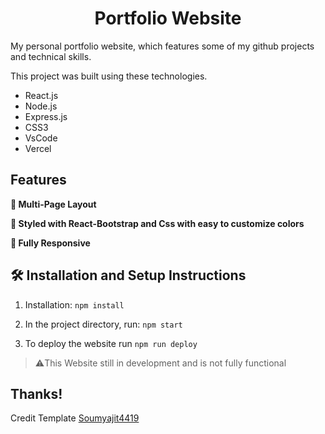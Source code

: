 <h1 align="center"> Portfolio Website </h1>

My personal portfolio website, which features some of my github projects and technical skills.<br/>

This project was built using these technologies.

- React.js
- Node.js
- Express.js
- CSS3
- VsCode
- Vercel

## Features

**📖 Multi-Page Layout**

**🎨 Styled with React-Bootstrap and Css with easy to customize colors**

**📱 Fully Responsive**

## 🛠 Installation and Setup Instructions

1. Installation: `npm install`

2. In the project directory, run: `npm start`

3. To deploy the website run `npm run deploy`

>⚠️This Website still in development and is not fully functional

## Thanks!

Credit Template [Soumyajit4419](https://github.com/soumyajit4419/)